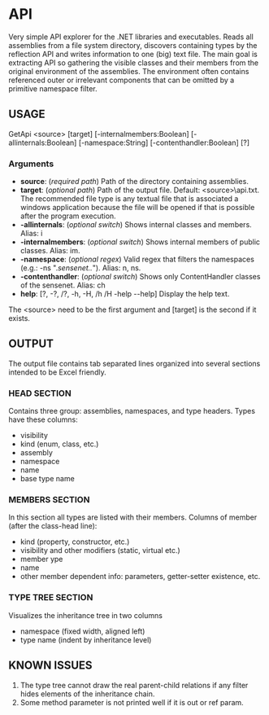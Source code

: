 # API
Very simple API explorer for the .NET libraries and executables. Reads all assemblies from a file system directory, discovers containing types by the reflection API and writes information to one (big) text file. The main goal is extracting API so gathering the visible classes and their members from the original environment of the assemblies. The environment often contains referenced outer or irrelevant components that can be omitted by a primitive namespace filter.

## USAGE

GetApi &lt;source> [target] [-internalmembers:Boolean] [-allinternals:Boolean] [-namespace:String]  [-contenthandler:Boolean] [?]

### Arguments

- **source**: (*required path*) Path of the directory containing assemblies.
- **target**: (*optional path*) Path of the output file. Default: &lt;source>\api.txt. The recommended file type is any textual file that is associated a windows application because the file will be opened if that is possible after the program execution.
- **-allinternals**: (*optional switch*) Shows internal classes and members. Alias: i
- **-internalmembers**: (*optional switch*) Shows internal members of public classes. Alias: im.
- **-namespace**: (*optional regex*) Valid regex that filters the namespaces (e.g.: -ns ".*sensenet..*"). Alias: n, ns.
- **-contenthandler**: (*optional switch*) Shows only ContentHandler classes of the sensenet. Alias: ch
- **help**: [?, -?, /?, -h, -H, /h /H -help --help] Display the help text.

The &lt;source> need to be the first argument and [target] is the second if it exists.

## OUTPUT
The output file contains tab separated lines organized into several sections intended to be Excel friendly.

### HEAD SECTION
Contains three group: assemblies, namespaces, and type headers. Types have these columns:
- visibility
- kind (enum, class, etc.)
- assembly
- namespace
- name
- base type name

### MEMBERS SECTION
In this section all types are listed with their members. Columns of member (after the class-head line):
- kind (property, constructor, etc.)
- visibility and other modifiers (static, virtual etc.)
- member ype
- name
- other member dependent info: parameters, getter-setter existence, etc.

### TYPE TREE SECTION
Visualizes the inheritance tree in two columns
- namespace (fixed width, aligned left)
- type name (indent by inheritance level)

## KNOWN ISSUES
1. The type tree cannot draw the real parent-child relations if any filter hides elements of the inheritance chain.
2. Some method parameter is not printed well if it is out or ref param.